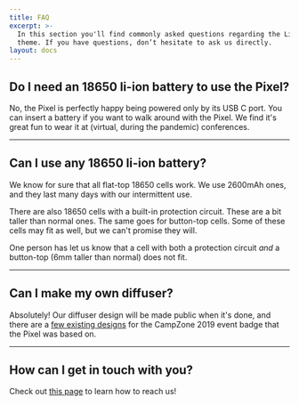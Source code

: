 ```yaml
---
title: FAQ
excerpt: >-
  In this section you'll find commonly asked questions regarding the Libris
  theme. If you have questions, don’t hesitate to ask us directly.
layout: docs
---
```


## Do I need an 18650 li-ion battery to use the Pixel?

No, the Pixel is perfectly happy being powered only by its USB C port. You can insert a battery if you want to walk around with the Pixel. We find it's great fun to wear it at (virtual, during the pandemic) conferences.

***

## Can I use any 18650 li-ion battery?

We know for sure that all flat-top 18650 cells work. We use 2600mAh ones, and they last many days with our intermittent use.

There are also 18650 cells with a built-in protection circuit. These are a bit taller than normal ones. The same goes for button-top cells. Some of these cells may fit as well, but we can't promise they will.

One person has let us know that a cell with both a protection circuit _and_ a button-top (6mm taller than normal) does not fit.

***

## Can I make my own diffuser?

Absolutely! Our diffuser design will be made public when it's done, and there are a [few existing designs](https://www.thingiverse.com/search?q=campzone+2019&type=things&sort=relevant) for the CampZone 2019 event badge that the Pixel was based on.

***

## How can I get in touch with you?

Check out [this page](/docs/community) to learn how to reach us!